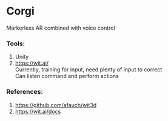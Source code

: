 # Corgi   
   
Markerless AR combined with voice control   
   
### Tools:   
1. Unity   
2. https://wit.ai/   
Currently, training for input, need plenty of input to correct   
Can listen command and perform actions  
   
### References:   
1. https://github.com/afauch/wit3d   
2. https://wit.ai/docs


